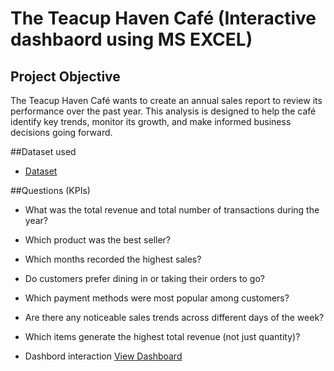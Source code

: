# The Teacup Haven Café (Interactive dashbaord using MS EXCEL)
## Project Objective
The Teacup Haven Café wants to create an annual sales report to review its performance over the past year. This analysis is designed to help the café identify key trends, monitor its growth, and make informed business decisions going forward.

##Dataset used
- <a href="https://github.com/Rachy143/CAFE-SALES-DATA-ANALYSIS-USING-EXCEL/blob/main/CAFE%20SALES.xlsx">Dataset</a>

##Questions (KPIs)
-	What was the total revenue and total number of transactions during the year?
-	Which product was the best seller?
-	Which months recorded the highest sales?
-	Do customers prefer dining in or taking their orders to go?
-	Which payment methods were most popular among customers?
-	Are there any noticeable sales trends across different days of the week?
-	Which items generate the highest total revenue (not just quantity)?

- Dashbord interaction <a href="https://github.com/Rachy143/CAFE-SALES-DATA-ANALYSIS-USING-EXCEL/blob/main/CAFE%20DASHBOARD.png">View Dashboard<a/>
